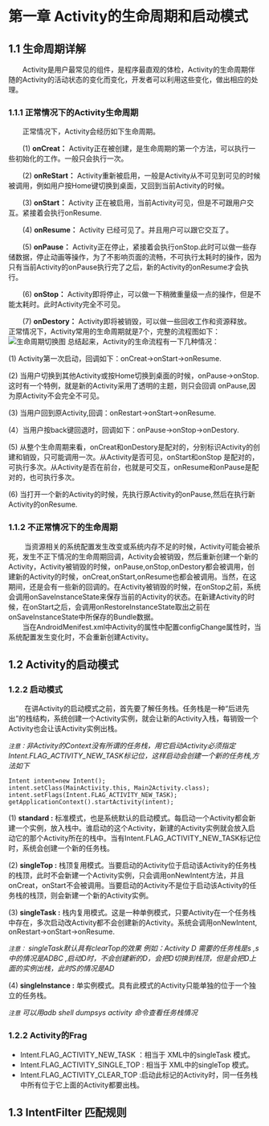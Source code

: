 #  第一章 Activity的生命周期和启动模式

## 1.1 生命周期详解
   &emsp;&emsp;Activity是用户最常见的组件，是程序最直观的体检，Activity的生命周期伴随的Activity的活动状态的变化而变化，开发者可以利用这些变化，做出相应的处理。
### 1.1.1 正常情况下的Activity生命周期
   &emsp;&emsp;正常情况下，Activity会经历如下生命周期。 
    
   &emsp;&emsp;(1) **onCreat：** Activity正在被创建，是生命周期的第一个方法，可以执行一些初始化的工作。一般只会执行一次。
   
   &emsp;&emsp;(2) **onReStart：**  Activity重新被启用，一般是Activity从不可见到可见的时候被调用，例如用户按Home键切换到桌面，又回到当前Activity的时候。
   
   &emsp;&emsp;(3) **onStart：**  Activity 正在被启用，当前Activity可见，但是不可跟用户交互。紧接着会执行onResume.
   
   &emsp;&emsp;(4) **onResume：**  Activity 已经可见了。并且用户可以跟它交互了。
   
   &emsp;&emsp;(5) **onPause：**  Activity正在停止，紧接着会执行onStop.此时可以做一些存储数据，停止动画等操作，为了不影响页面的流畅，不可执行太耗时的操作，因为只有当前Activity的onPause执行完了之后，新的Activity的onResume才会执行。
   
   &emsp;&emsp;(6) **onStop：**  Activity即将停止，可以做一下稍微重量级一点的操作，但是不能太耗时。此时Activity完全不可见。
   
   &emsp;&emsp;(7) **onDestory：** Activity即将被销毁，可以做一些回收工作和资源释放。  
   正常情况下，Activity常用的生命周期就是7个，完整的流程图如下：
   ![生命周期切换图](http://hi.csdn.net/attachment/201007/28/0_12803210018q71.gif)
   总结起来，Activity的生命流程有一下几种情况：  
   
   (1) Activity第一次启动，回调如下：onCreat->onStart->onResume.  
   
   (2) 当用户切换到其他Activity或按Home切换到桌面的时候，onPause->onStop.这时有一个特例，就是新的Activity采用了透明的主题，则只会回调 onPause,因为原Activity不会完全不可见。  
   
   (3) 当用户回到原Activity,回调：onRestart->onStart->onResume.  
   
   (4）当用户按back键回退时，回调如下：onPause->onStop->onDestory.  
   
   (5) 从整个生命周期来看，onCreat和onDestory是配对的，分别标识Activity的创建和销毁，只可能调用一次。从Activity是否可见，onStart和onStop 是配对的，可执行多次。从Activity是否在前台，也就是可交互，onResume和onPause是配对的，也可执行多次。  
   
   (6) 当打开一个新的Activity的时候，先执行原Activity的onPause,然后在执行新Activity的onResume.  
   
   
### 1.1.2 不正常情况下的生命周期
 &emsp;&emsp; 当资源相关的系统配置发生改变或系统内存不足的时候，Activity可能会被杀死，发生不正下情况的生命周期回调，Activity会被销毁，然后重新创建一个新的Activity，Activity被销毁的时候，onPause,onStop,onDestory都会被调用，创建新的Activity的时候，onCreat,onStart,onResume也都会被调用。当然，在这期间，还是会有一些新的回调的。在Activity被销毁的时候，在onStop之前，系统会调用onSaveInstanceState来保存当前的Activity的状态。在新建Activity的时候，在onStart之后，会调用onRestoreInstanceState取出之前在onSaveInstanceState中所保存的Bundle数据。  
 &emsp;&emsp;当在AndroidMenifest.xml中Activity的属性中配置configChange属性时，当系统配置发生变化时，不会重新创建Activity。
   

## 1.2 Activity的启动模式
### 1.2.2 启动模式
&emsp;&emsp; 在讲Activity的启动模式之前，首先要了解任务栈。任务栈是一种“后进先出”的栈结构，系统创建一个Activity实例，就会让新的Activity入栈，每销毁一个Activity也会让该Activity实例出栈。  

*``注意：``非Activity的Context没有所谓的任务栈，用它启动Activity必须指定Intent.FLAG_ACTIVITY_NEW_TASK标记位，这样启动会创建一个新的任务栈,方法如下*  

``` android
Intent intent=new Intent();
intent.setClass(MainActivity.this, Main2Activity.class);
intent.setFlags(Intent.FLAG_ACTIVITY_NEW_TASK);
getApplicationContext().startActivity(intent);
```  
(1) **standard :** 标准模式，也是系统默认的启动模式。每启动一个Activity都会新建一个实例，放入栈中。谁启动的这个Activity，新建的Activity实例就会放入启动它的那个Activity所在的栈中。当有Intent.FLAG_ACTIVITY_NEW_TASK标记位时，系统会创建一个新的任务栈。  

(2) **singleTop :** 栈顶复用模式。当要启动的Activity位于启动该Activity的任务栈的栈顶，此时不会新建一个Activity实例，只会调用onNewIntent方法，并且onCreat，onStart不会被调用。当要启动的Activity不是位于启动该Activity的任务栈的栈顶，则会新建一个新的Activity实例。  

(3) **singleTask :** 栈内复用模式。这是一种单例模式，只要Activity在一个任务栈中存在，多次启动改Activity都不会创建新的Activity。系统会调用onNewIntent, onRestart->onStart->onResume.

*``注意：`` singleTask默认具有clearTop的效果 例如：Activity D 需要的任务栈是s ,s中的情况是ADBC ,启动D时，不会创建新的D，会把D切换到栈顶，但是会把D上面的实例出栈，此时S的情况是AD*  

(4) **singleInstance :** 单实例模式。具有此模式的Activity只能单独的位于一个独立的任务栈。  

*``注意`` 可以用adb shell dumpsys activity 命令查看任务栈情况*  
 
### 1.2.2 Activity的Frag
* Intent.FLAG_ACTIVITY_NEW_TASK ：相当于 XML中的singleTask 模式。
* Intent.FLAG_ACTIVITY_SINGLE_TOP : 相当于 XML中的singleTop 模式。
* Intent.FLAG_ACTIVITY_CLEAR_TOP :启动此标记的Activity时，同一任务栈中所有位于它上面的Activity都要出栈。  
  
## 1.3 IntentFilter 匹配规则






